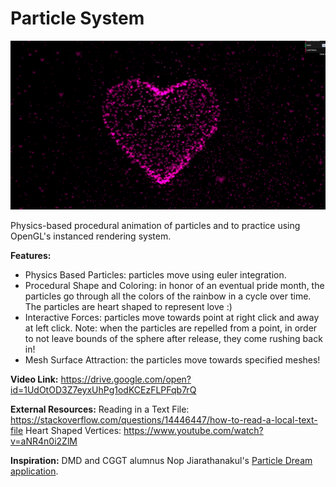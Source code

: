 
# Particle System

![Image of Heart](/heart.png)

Physics-based procedural animation of particles and to practice using OpenGL's instanced rendering system.

**Features:** 
- Physics Based Particles: particles move using euler integration.
- Procedural Shape and Coloring: in honor of an eventual pride month, the particles go through all the colors of the rainbow in a cycle over time. The particles are heart shaped to represent love :)
- Interactive Forces: particles move towards point at right click and away at left click. Note: when the particles are repelled from a point, in order to not leave bounds of the sphere after release, they come rushing back in!
- Mesh Surface Attraction: the particles move towards specified meshes!

**Video Link:** 
https://drive.google.com/open?id=1UdOtOD3Z7eyxUhPg1odKCEzFLPFqb7rQ 

**External Resources:**
Reading in a Text File: https://stackoverflow.com/questions/14446447/how-to-read-a-local-text-file
Heart Shaped Vertices: https://www.youtube.com/watch?v=aNR4n0i2ZlM

**Inspiration:** DMD and CGGT alumnus Nop Jiarathanakul's [Particle Dream application](http://www.iamnop.com/particles/).

